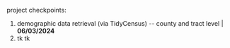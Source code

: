 project checkpoints: 
1. demographic data retrieval (via TidyCensus) -- county and tract level | **06/03/2024**
2. tk tk
